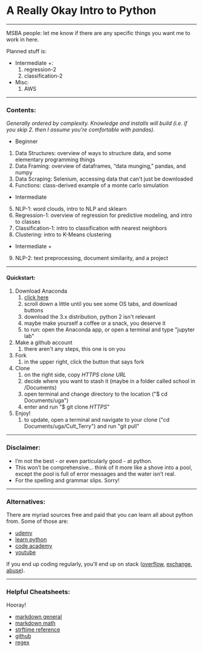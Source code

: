 # A Really Okay Intro to Python

---

MSBA people: let me know if there are any specific things you want me to work in here. 

Planned stuff is: 
* Intermediate +:
    1. regression-2
    2. classification-2
* Misc:
    1. AWS

---

### Contents:

*Generally ordered by complexity. Knowledge and installs will build (i.e. if you skip 2. then I assume you're comfortable with pandas).*

* Beginner
1. Data Structures: overview of ways to structure data, and some elementary programming things
2. Data Framing: overview of dataframes, “data munging,” pandas, and numpy
3. Data Scraping: Selenium, accessing data that can't just be downloaded
4. Functions: class-derived example of a monte carlo simulation

* Intermediate
5. NLP-1: word clouds, intro to NLP and sklearn
6. Regression-1: overview of regression for predictive modeling, and intro to classes
7. Classification-1: intro to classification with nearest neighbors
8. Clustering: intro to K-Means clustering

* Intermediate +
9. NLP-2: text preprocessing, document similarity, and a project

---

#### Quickstart:
  
1. Download Anaconda
    1. [click here](https://www.anaconda.com/distribution/)
    2. scroll down a little until you see some OS tabs, and download buttons
    3. download the 3.x distribution, python 2 isn't relevant
    4. maybe make yourself a coffee or a snack, you deserve it
    5. to run: open the Anaconda app, or open a terminal and type "jupyter lab"
2. Make a github account
    1. there aren't any steps, this one is on you
3. Fork
    1. in the upper right, click the button that says fork
4. Clone
    1. on the right side, copy *HTTPS clone URL* 
    2. decide where you want to stash it (maybe in a folder called school in /Documents)
    3. open terminal and change directory to the location ("\$ cd Documents/uga")
    4. enter and run "\$ git clone *HTTPS*"
5. Enjoy!
    1. to update, open a terminal and navigate to your clone ("cd Documents/uga/Cult_Terry") and run "git pull"

---

### Disclaimer:

- I’m not the best - or even particularly good - at python.
- This won’t be comprehensive... think of it more like a shove into a pool, except the pool is full of error messages and the water isn’t real.
- For the spelling and grammar slips. Sorry!

---

### Alternatives:

There are myriad sources free and paid that you can learn all about python from. Some of those are:

- [udemy](https://www.udemy.com/courses/search/?src=ukw&q=python)
- [learn python](https://www.learnpython.org/)
- [code academy](https://www.codecademy.com/learn/learn-python-3)
- [youtube](https://www.youtube.com/)

If you end up coding regularly, you'll end up on stack ([overflow](https://stackoverflow.com/), [exchange](https://stackexchange.com/), [abuse](https://stackabuse.com/)).

---

### Helpful Cheatsheets:

Hooray!

- [markdown general](https://github.com/adam-p/markdown-here/wiki/Markdown-Cheatsheet)
- [markdown math](https://www.calvin.edu/~rpruim/courses/s341/S17/from-class/MathinRmd.html)
- [strftime reference](https://strftime.org/)
- [github](https://github.github.com/training-kit/downloads/github-git-cheat-sheet.pdf)
- [regex](https://www.debuggex.com/cheatsheet/regex/python)